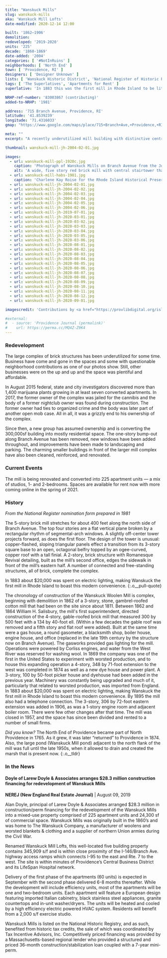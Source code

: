 ```yaml
---
title: "Wanskuck Mills"
slug: wanskuck-mills
aka: 'Wanskuck Mill Lofts'
date-modified: 2020-12-14 12:00

built: '1862–1906'
demolition: 
redeveloped: '2019-2020'
units: '225'
decade: '1860-1869'
date-added: '2004'
categories: [ '#NotInRuins' ]
neighborhoods: [ 'North End' ]
town: [ 'Providence, RI' ]
designers: [ 'Designer Unknown' ]
lists: [ 'Wanskuck Historic District', 'National Register of Historic Places', 'Inventory of Historic Engineering & Industrial Sites 1978' ]
tags: [ 'The Superlatives', 'Apartments for Rent' ]
superlative: 'In 1883 this was the first mill in Rhode Island to be lit by electricity'

NRHP-ref-number: '83003867 (contributing)'
added-to-NRHP: '1981'

address: '715 Branch Avenue, Providence, RI'
latitude: '41.8539239'
longitude: '71.4316033'
gmap: "https://www.google.com/maps/place/715+Branch+Ave,+Providence,+RI+02904/@41.8539239,-71.4316033,17z/data=!3m1!4b1!4m5!3m4!1s0x89e444f62c50573b:0xe23580a989e41443!8m2!3d41.8539239!4d-71.4294146"

meta: ""
excerpt: "A recently underutilized mill building with distinctive central octoganol tower to become 225 apartments and commercial space"

thumbnail: wanskuck-mill-jh-2004-02-01.jpg

images:
  - url: wanskuck-mill-ppl-1920c.jpg
    caption: 'Photograph of Wanskuck Mills on Branch Avenue from the John Hutchins Cady Research Scrapbooks Collection, Providence Public Library'
    alt: 'A wide, five story red brick mill with central stairtower that rises to an octagonal bell tower. A small two story office building sits in front with a wide, double wide stone arch doorway.'
  - url: wanskuck-mill-habs-1981.jpg
    caption: 'Charlene Kay Roise for the Rhode Island Historical Preservation Commission, September 1981'
  - url: wanskuck-mill-jh-2004-02-01.jpg
  - url: wanskuck-mill-jh-2004-02-02.jpg
  - url: wanskuck-mill-jh-2004-02-03.jpg
  - url: wanskuck-mill-jh-2004-02-04.jpg
  - url: wanskuck-mill-jh-2004-02-05.jpg
  - url: wanskuck-mill-jh-2004-02-06.jpg
  - url: wanskuck-mill-jh-2019-07-01.jpg
  - url: wanskuck-mill-jh-2020-03-01.jpg
  - url: wanskuck-mill-jh-2020-03-02.jpg
  - url: wanskuck-mill-jh-2020-03-03.jpg
  - url: wanskuck-mill-jh-2020-03-04.jpg
  - url: wanskuck-mill-jh-2020-03-05.jpg
  - url: wanskuck-mill-jh-2020-03-06.jpg
  - url: wanskuck-mill-jh-2020-08-01.jpg
  - url: wanskuck-mill-jh-2020-08-02.jpg
  - url: wanskuck-mill-jh-2020-08-03.jpg
  - url: wanskuck-mill-jh-2020-08-04.jpg
  - url: wanskuck-mill-jh-2020-08-05.jpg
  - url: wanskuck-mill-jh-2020-08-06.jpg
  - url: wanskuck-mill-jh-2020-08-07.jpg
  - url: wanskuck-mill-jh-2020-08-08.jpg
  - url: wanskuck-mill-jh-2020-08-09.jpg
  - url: wanskuck-mill-jh-2020-08-10.jpg
  - url: wanskuck-mill-jh-2020-08-11.jpg
  - url: wanskuck-mill-jh-2020-08-12.jpg
  - url: wanskuck-mill-jh-2020-09-01.jpg

imagescredit: 'Contributions by <a href="https://provlibdigital.org/islandora/object/islandora%3A4805" target="_blank">John Hutchins Cady Research Scrapbooks Collection</a> at the Providence Public Library and the National Register nomination photos for the Wanskuck Historic District.'

#external:
#  - source: 'Providence Journal (permalink)'
#    url: https://perma.cc/MQ4Z-Z9K4
---
```


### Redevelopment

The large complex of brick structures has been underutilized for some time. Business have come and gone in the spaces and some with questionable neighborhood contributions as one of our photos show. Still, other businesses were on the up and up and the space was plentiful and affordable. 

In August 2015 federal, state and city investigators discovered more than 1,400 marijuana plants growing in at least seven converted apartments. In 2017, the former owner of the complex was jailed for the cannibis and the body of a former nightclub owner was found during construction. The former owner had ties to organized crime and the body was later part of another open mob case. All in all, it was a grizzly end to his ownership of the complex. 

Since then, a new group has assumed ownership and is converting the 300,000sf building into mostly residential space. The one-story bump-out along Branch Avenue has been removed, new windows have been added throughout, and improvements have been made to landscaping and parking. The charming smaller buildings in front of the larger mill complex have also been cleaned, reinforced, and renovated. 


### Current Events

The mill is being renovated and converted into 225 apartment units — a mix of studios, 1- and 2-bedrooms. Spaces are available for rent now with more coming online in the spring of 2021. 


### History

_From the National Register nomination form prepared in 1981_

The 5-story brick mill stretches for about 400 feet along the north side of Branch Avenue. The top four stories are a flat vertical plane broken by a rectangular rhythm of segmental-arch windows. A slightly off-center tower projects forward, as does the first floor. The design of the tower is unusual: copper-flashed, sloping triangular panels effect a transition from its 3-story square base to an open, octagonal belfry topped by an ogee-curved, copper roof with a tall finial. A 2-story, brick structure with Romanesque Revival detailing, built as the mill’s second office, edges the sidewalk in front of the mill’s eastern half. A number of connected and free-standing structures, all of brick, complete the complex.

In 1883 about $20,000 was spent on electric lighting, making Wanskuck the first mill in Rhode Island to boast this modern convenience.
{:.o__pull-quote}

The chronology of construction of the Wanskuck Woolen Mill is complex, beginning with demolition in 1862 of a 3-story, stone, gambrel-roofed cotton mill that had been on the site since about 1811. Between 1862 and 1864 William H. Salisbury, the mill's first superintendent, directed construction of the 4-story, gable-roofed brick mill that measured 300 by 500 feet with a 134 by 40-foot ell. (Within a few decades the gable roof was removed and a fifth story and flat roof were added). Built at the same time were a gas house, a round gasometer, a blacksmith shop, boiler house, engine house, and office (replaced in the late 19th century by the structure now on Branch Avenue). The gasworks provided gas lighting for the mill. Operations were powered by Corliss engines, and water from the West River was reserved for washing wool. In 1869 the company was one of the first in the United States to experiment with worsted production, and to house this expanding operation a 4-story, 348 by 71-foot extension to the west was completed in 1874 as well as a new dye house and power plant. A 3-story, 100 by 50-foot picker house and dyehouse had been added in the previous year. Machinery was constantly being upgraded and much of it, particularly that related to worsted production, was imported from England. In 1883 about $20,000 was spent on electric lighting, making Wanskuck the first mill in Rhode Island to boast this modern convenience. By 1895 the mill also had a telephone connection. The 3-story, 306 by 72-foot eastern extension was added in 1906, as was a 1-story engine room and adjacent boiler room. There were few other changes after that time. The mill was closed in 1957, and the space has since been divided and rented to a number of small firms. 

_Did you know?_ The North End of Providence became part of North Providence in 1765. As it grew, it was later “returned” to Providence in 1874. Also, the large pond (Wanskuck Mill pond) adjacent to the north flank of the mill was full until the late 1950s, when it allowed to drain and created the marsh that is present now. 
{:.o__tldr}


### In the News

#### Doyle of Larew Doyle & Associates arranges $28.3 million construction financing for redevelopment of Wanskuck Mills

**NEREJ (New England Real Estate Journal)** | August 09, 2019

Alan Doyle, principal of Larew Doyle & Associates arranged $28.3 million in construction/perm financing for the redevelopment of the Wanskuck Mills into a mixed-use property comprised of 225 apartment units and 24,300 sf of commercial space. Wanskuck Mills was originally built in the 1860’s and was home to The Wanskuck Company, a manufacturer of woolens and worsted blankets & clothing and a supplier of northern Union armies during the Civil War.

Renamed Wanskuck Mill Lofts, this well-located five building property contains 345,909 s/f and is within close proximity of the I-146/Branch Ave. highway access ramps which connects I-95 to the east and Rte. 7 to the west. The site is within minutes of Providence’s Central Business District and its LifeSpan Hospital network. 

Delivery of the first phase of the apartments (60 units) is expected in September with the second phase delivered 6-8 months thereafter. While the development will include efficiency units, most of the apartments will be one and two-bedroom units. Each apartment will feature a European design featuring imported Italian cabinetry, black stainless steel appliances, granite countertops and in-unit washer/dryers. The units will be heated and cooled by a high efficiency electric powered HVAC system. Residents will benefit from a 2,000 s/f exercise studio. 

Wanskuck Mills is listed on the National Historic Registry, and as such, benefited from historic tax credits, the sale of which was coordinated by Tax Incentive Advisors, Inc. Competitively priced financing was provided by a Massachusetts-based regional lender who provided a structured and priced 36-month construction/stabilization loan coupled with a 7-year mini-perm.
